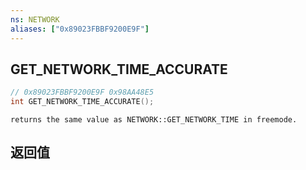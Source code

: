 ```yaml
---
ns: NETWORK
aliases: ["0x89023FBBF9200E9F"]
---
```

## GET_NETWORK_TIME_ACCURATE

```c
// 0x89023FBBF9200E9F 0x98AA48E5
int GET_NETWORK_TIME_ACCURATE();
```

```
returns the same value as NETWORK::GET_NETWORK_TIME in freemode.  
```

## 返回值
